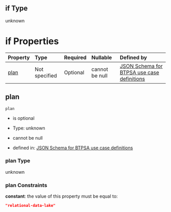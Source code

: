 ## if Type

unknown

# if Properties

| Property      | Type          | Required | Nullable       | Defined by                                                                                                                                                                                                                                  |
| :------------ | :------------ | :------- | :------------- | :------------------------------------------------------------------------------------------------------------------------------------------------------------------------------------------------------------------------------------------ |
| [plan](#plan) | Not specified | Optional | cannot be null | [JSON Schema for BTPSA use case definitions](btpsa-usecase-properties-services-items-allof-1-then-allof-42-then-allof-4-if-properties-plan.md "undefined#/properties/services/items/allOf/1/then/allOf/42/then/allOf/4/if/properties/plan") |

## plan



`plan`

*   is optional

*   Type: unknown

*   cannot be null

*   defined in: [JSON Schema for BTPSA use case definitions](btpsa-usecase-properties-services-items-allof-1-then-allof-42-then-allof-4-if-properties-plan.md "undefined#/properties/services/items/allOf/1/then/allOf/42/then/allOf/4/if/properties/plan")

### plan Type

unknown

### plan Constraints

**constant**: the value of this property must be equal to:

```json
"relational-data-lake"
```
